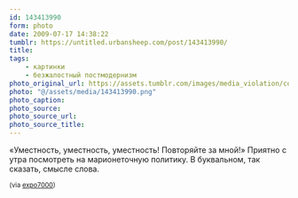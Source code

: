 ```yaml
---
id: 143413990
form: photo
date: 2009-07-17 14:38:22
tumblr: https://untitled.urbansheep.com/post/143413990/
title:
tags:
    - картинки
    - безжалостный постмодернизм
photo_original_url: https://assets.tumblr.com/images/media_violation/community_guidelines_v1_1280.png
photo: "@/assets/media/143413990.png"
photo_caption:
photo_source:
photo_source_url:
photo_source_title:
---
```


<p>«Уместность, уместность, уместность! Повторяйте за мной!» Приятно с утра посмотреть на марионеточную политику. В буквальном, так сказать, смысле слова.</p>

<p><small>(via <a href="http://expo7000.tumblr.com/post/143394263">expo7000</a>)</small></p>
